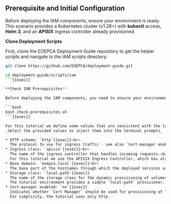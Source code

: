 ## Prerequisite and Initial Configuration

Before deploying the IAM components, ensure your environment is ready. This scenario provides a Kubernetes cluster (v1.28+) with **kubectl** access, **Helm 3**, and an **APISIX** ingress controller already provisioned.

**Clone Deployment Scripts**

First, clone the EOEPCA Deployment Guide repository to get the helper scripts and navigate to the IAM scripts directory:

```bash
git clone https://github.com/EOEPCA/deployment-guide.git

cd deployment-guide/scripts/iam
```{{exec}}

**Check IAM Prerequisites**

Before deploying the IAM components, you need to ensure your environment is properly configured. The following command runs a script that checks for all necessary prerequisites. The script prompts for information that reflects the intended configuration of your deployment.

```bash
bash check-prerequisites.sh
```{{exec}}

For this tutorial we define some values that are consistent with the local tutorial environment:<br>
_Select the provided values to inject them into the terminal prompts_

* HTTP scheme: `http`{{exec}}<br>
  The protocol to use for ingress traffic - see also `Cert-manager enabled`
* Ingress class: `apisix`{{exec}}<br>
  The name of the ingress controller that handles incoming requests.<br>
  For this tutorial we use the APISIX Ingress Controller, which has already been provisioned within this environment.
* Base domain: `eoepca.local`{{exec}}<br>
  The base part of the hostnames through which the deployed services are accessed.
* Storage class: `local-path`{{exec}}
  The name of the storage class for the dynamic provisioning of volumes for persistence.<br>
  The tutorial environment provides a simple `local-path` provisioner.
* Cert-manager enabled: `no`{{exec}}
  Indicates whether `Cert Manager` should be used for provisioning of TLS certificates for service ingress.<br>
  For simplicity, the tutorial uses only http.
